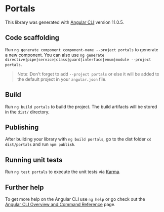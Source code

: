 # Portals

This library was generated with [Angular CLI](https://github.com/angular/angular-cli) version 11.0.5.

## Code scaffolding

Run `ng generate component component-name --project portals` to generate a new component. You can also use `ng generate directive|pipe|service|class|guard|interface|enum|module --project portals`.
> Note: Don't forget to add `--project portals` or else it will be added to the default project in your `angular.json` file. 

## Build

Run `ng build portals` to build the project. The build artifacts will be stored in the `dist/` directory.

## Publishing

After building your library with `ng build portals`, go to the dist folder `cd dist/portals` and run `npm publish`.

## Running unit tests

Run `ng test portals` to execute the unit tests via [Karma](https://karma-runner.github.io).

## Further help

To get more help on the Angular CLI use `ng help` or go check out the [Angular CLI Overview and Command Reference](https://angular.io/cli) page.
